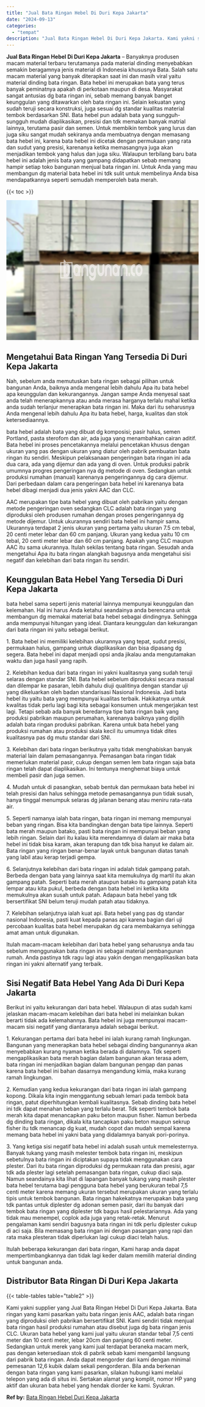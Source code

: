 ```yaml
---
title: "Jual Bata Ringan Hebel Di Duri Kepa Jakarta"
date: "2024-09-13"
categories: 
  - "tempat"
description: "Jual Bata Ringan Hebel Di Duri Kepa Jakarta. Kami yakni supplier yang Jual Bata Ringan Hebel Di Duri Kepa Jakarta. Bata ringan yang kami pasarkan yaitu bata..."
---
```


**Jual Bata Ringan Hebel Di Duri Kepa Jakarta** – Banyaknya produsen macam material terbaru terutamanya pada material dinding menyebabkan semakin beragamnya jenis material di Indonesia khususnya Bata. Salah satu macam material yang banyak diterapkan saat ini dan masih viral yaitu material dinding bata ringan. Bata hebel ini merupakan bata yang terus banyak peminatnya apakah di perkotaan maupun di desa. Masyarakat sangat antusias dg bata ringan ini, sebab memang banyak banget keunggulan yang ditawarkan oleh bata ringan ini. Selain kekuatan yang sudah teruji secara konstruksi, juga sesuai dg standar kualitas material tembok berdasarkan SNI. Bata hebel pun adalah bata yang sungguh-sungguh mudah diaplikasikan, presisi dan tdk memakan banyak matrial lainnya, terutama pasir dan semen. Untuk membikin tembok yang lurus dan juga siku sangat mudah sekiranya anda membuatnya dengan memasang bata hebel ini, karena bata hebel ini dicetak dengan permukaan yang rata dan sudut yang presisi, karenanya ketika memasangnya juga akan menjadikan tembok yang halus dan juga siku. Walaupun terbilang baru bata hebel ini adalah jenis bata yang gampang didapatkan sebab memang hampir setiap toko bangunan menjual bata ringan ini. Untuk Anda yang mau membangun dg material bata hebel ini tdk sulit untuk membelinya Anda bisa mendapatkannya seperti semudah memperoleh bata merah.

{{< toc >}}

![Jual Bata Ringan Hebel Di Duri Kepa Jakarta](/images/jual-hebel-murah-12.png)

## Mengetahui Bata Ringan Yang Tersedia Di Duri Kepa Jakarta

Nah, sebelum anda memutuskan bata ringan sebagai pilihan untuk bangunan Anda, baiknya anda mengenal lebih dahulu Apa itu bata hebel apa keunggulan dan kekurangannya. Jangan sampe Anda menyesal saat anda telah menerapkannya atau anda merasa harganya terlalu mahal ketika anda sudah terlanjur menerapkan bata ringan ini. Maka dari itu seharusnya Anda mengenal lebih dahulu Apa itu bata hebel, harga, kualitas dan stok ketersediaannya.

bata hebel adalah bata yang dibuat dg komposisi; pasir halus, semen Portland, pasta sterofom dan air, ada juga yang menambahkan cairan aditif. Bata hebel ini proses pencetakannya melalui pencetakan khusus dengan ukuran yang pas dengan ukuran yang diatur oleh pabrik pembuatan bata ringan itu sendiri. Meskipun pelaksanaan pengeringan bata ringan ini ada dua cara, ada yang dijemur dan ada yang di oven. Untuk produksi pabrik umumnya progres pengeringan nya dg metode di oven. Sedangkan untuk produksi rumahan (manual) karenanya pengeringannya dg cara dijemur. Dari perbedaan dalam cara pengeringan bata hebel ini karenanya bata hebel dibagi menjadi dua jenis yakni AAC dan CLC.

AAC merupakan tipe bata hebel yang dibuat oleh pabrikan yaitu dengan metode pengeringan oven sedangkan CLC adalah bata ringan yang diproduksi oleh produsen rumahan dengan proses pengeringannya dg metode dijemur. Untuk ukurannya sendiri bata hebel ini hampir sama. Ukurannya terdapat 2 jenis ukuran yang pertama yaitu ukuran 7.5 cm tebal, 20 centi meter lebar dan 60 cm panjang. Ukuran yang kedua yaitu 10 cm tebal, 20 centi meter lebar dan 60 cm panjang. Apakah yang CLC maupun AAC itu sama ukurannya. Itulah sekilas tentang bata ringan. Sesudah anda mengetahui Apa itu bata ringan alangkah bagusnya anda mengetahui sisi negatif dan kelebihan dari bata ringan itu sendiri.

## Keunggulan Bata Hebel Yang Tersedia Di Duri Kepa Jakarta

bata hebel sama seperti jenis material lainnya mempunyai keunggulan dan kelemahan. Hal ini harus Anda ketahui seandainya anda berencana untuk membangun dg memakai material bata hebel sebagai dindingnya. Sehingga anda mempunyai hitungan yang ideal. Diantara keunggulan dan kekurangan dari bata ringan ini yaitu sebagai berikut.

1\. Bata hebel ini memiliki kelebihan ukurannya yang tepat, sudut presisi, permukaan halus, gampang untuk diaplikasikan dan bisa dipasang dg segera. Bata hebel ini dapat menjadi opsi anda jikalau anda mengutamakan waktu dan juga hasil yang rapih.

2\. Kelebihan kedua dari bata ringan ini yakni kualitasnya yang sudah teruji selaras dengan standar SNI. Bata hebel sebelum diproduksi secara massal dan dilempar ke pasaran, lebih dahulu diuji qualitinya dengan standar uji yang dikeluarkan oleh badan standarisasi Nasional Indonesia. Jadi bata hebel itu yaitu bata yang mempunyai kualitas terbaik. Hakikatnya untuk kwalitas tidak perlu lagi bagi kita sebagai konsumen untuk mengerjakan test lagi. Tetapi sebab ada banyak beredarnya tipe bata ringan baik yang produksi pabrikan maupun perumahan, karenanya baiknya yang dipilih adalah bata ringan produksi pabrikan. Karena untuk bata hebel yang produksi rumahan atau produksi skala kecil itu umumnya tidak dites kualitasnya pas dg mutu standar dari SNI.

3\. Kelebihan dari bata ringan berikutnya yaitu tidak menghabiskan banyak material lain dalam pemasangannya. Pemasangan bata ringan tidak memerlukan material pasir, cukup dengan semen lem bata ringan saja bata ringan telah dapat diaplikasikan. Ini tentunya menghemat biaya untuk membeli pasir dan juga semen.

4\. Mudah untuk di pasangkan, sebab bentuk dan permukaan bata hebel ini telah presisi dan halus sehingga metode pemasangannya pun tidak susah, hanya tinggal menumpuk selaras dg jalanan benang atau meniru rata-rata air.

5\. Seperti namanya ialah bata ringan, bata ringan ini memang mempunyai beban yang ringan. Bisa kita bandingkan dengan bata tipe lainnya. Seperti bata merah maupun batako, pasti bata ringan ini mempunyai beban yang lebih ringan. Selain dari itu kalau kita merendamnya di dalam air maka bata hebel ini tidak bisa karam, akan terapung dan tdk bisa hanyut ke dalam air. Bata ringan yang ringan benar-benar layak untuk bangunan diatas tanah yang labil atau kerap terjadi gempa.

6\. Selanjutnya kelebihan dari bata ringan ini adalah tidak gampang patah. Berbeda dengan bata yang lainnya saat kita memukulnya dg martil itu akan gampang patah. Seperti bata merah ataupun batako itu gampang patah kita lempar atau kita pukul, berbeda dengan bata hebel ini ketika kita memukulnya akan susah untuk patah. Adapaun bata hebel yang tdk bersertifikat SNI belum teruji mudah patah atau tidaknya.

7\. Kelebihan selanjutnya ialah kuat api. Bata hebel yang pas dg standar nasional Indonesia, pasti kuat kepada panas api karena bagian dari uji percobaan kualitas bata hebel merupakan dg cara membakarnya sehingga amat aman untuk digunakan.

Itulah macam-macam kelebihan dari bata hebel yang seharusnya anda tau sebelum menggunakan bata ringan ini sebagai material pembangunan rumah. Anda pastinya tdk ragu lagi atau yakin dengan mengaplikasikan bata ringan ini yakni alternatif yang terbaik.

## Sisi Negatif Bata Hebel Yang Ada Di Duri Kepa Jakarta

Berikut ini yaitu kekurangan dari bata hebel. Walaupun di atas sudah kami jelaskan macam-macam kelebihan dari bata hebel ini melainkan bukan berarti tidak ada kelemahannya. Bata hebel ini juga mempunyai macam-macam sisi negatif yang diantaranya adalah sebagai berikut.

1\. Kekurangan pertama dari bata hebel ini ialah kurang ramah lingkungan. Bangunan yang menerapkan bata hebel sebagai dinding bangunannya akan menyebabkan kurang nyaman ketika berada di dalamnya. Tdk seperti mengaplikasikan bata merah bagian dalam bangunan akan terasa adem, bata ringan ini menjadikan bagian dalam bangunan pengap dan panas karena bata hebel ini bahan dasarnya mengandung kimia, maka kurang ramah lingkungan.

2\. Kemudian yang kedua kekurangan dari bata ringan ini ialah gampang kopong. Dikala kita ingin menggantung sebuah lemari pada tembok bata ringan, patut diperhitungkan kembali kualitasnya. Sebab dinding bata hebel ini tdk dapat menahan beban yang terlalu berat. Tdk seperti tembok bata merah kita dapat menancapkan paku beton maupun fisher. Namun berbeda dg dinding bata ringan, dikala kita tancapkan paku beton maupun sekrup fisher itu tdk menancap dg kuat, mudah copot dan mudah sempal karena memang bata hebel ini yakni bata yang didalamnya banyak pori-porinya.

3\. Yang ketiga sisi negatif bata hebel ini adalah susah untuk memelesternya. Banyak tukang yang masih melester tembok bata ringan ini, meskipun sebetulnya bata ringan ini diciptakan supaya tidak menggunakan cara plester. Dari itu bata ringan diproduksi dg permukaan rata dan presisi, agar tdk ada plester lagi setelah pemasangan bata ringan, cukup diaci saja. Namun seandainya kita lihat di lapangan banyak tukang yang masih plester bata hebel terutama bagi pengguna bata hebel yang berukuran tebal 7,5 centi meter karena memang ukuran tersebut merupakan ukuran yang terlalu tipis untuk tembok bangunan. Bata ringan hakekatnya merupakan bata yang tdk pantas untuk diplester dg adonan semen pasir, dari itu banyak dari tembok bata ringan yang diplester tdk bagus hasil pelestariannya. Ada yang tidak mau menempel, coplok ada juga yang retak-retak. Menurut pengalaman kami sendiri bagusnya bata ringan ini tdk perlu diplester cukup di aci saja. Bila memasang bata ringan ini dengan pasangan yang rapi dan rata maka plesteran tidak diperlukan lagi cukup diaci telah halus.

Itulah beberapa kekurangan dari bata ringan, Kami harap anda dapat mempertimbangkannya dan tidak lagi keder dalam memilih material dinding untuk bangunan anda.

## Distributor Bata Ringan Di Duri Kepa Jakarta

{{< table-tables table="table2" >}}

Kami yakni supplier yang Jual Bata Ringan Hebel Di Duri Kepa Jakarta. Bata ringan yang kami pasarkan yaitu bata ringan jenis AAC, adalah bata ringan yang diproduksi oleh pabrikan bersertifikat SNI. Kami sendiri tidak menjual bata ringan hasil produksi rumahan atau disebut juga dg bata ringan jenis CLC. Ukuran bata hebel yang kami jual yaitu ukuran standar tebal 7,5 centi meter dan 10 centi meter, lebar 20cm dan panjang 60 centi meter. Sedangkan untuk merek yang kami jual terdapat beraneka macam merk, pas dengan ketersediaan stok di pabrik sebab kami mengambil langsung dari pabrik bata ringan. Anda dapat mengorder dari kami dengan minimal pemesanan 12,6 kubik dalam sekali pengorderan. Bila anda berkenan dengan bata ringan yang kami pasarkan, silakan hubungi kami melalui telepon yang ada di situs ini. Sertakan alamat yang komplit, nomor HP yang aktif dan ukuran bata hebel yang hendak diorder ke kami. Syukran.

**Ref by:** [Bata Ringan Hebel Duri Kepa Jakarta](https://id.wikipedia.org/wiki/Bata)
